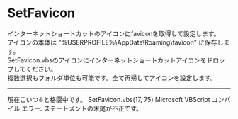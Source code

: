 # SetFavicon
インターネットショートカットのアイコンにfaviconを取得して設定します。<br>
アイコンの本体は "%USERPROFILE%\AppData\Roaming\favicon" に保存します。<br>
SetFavicon.vbsのアイコンにインターネットショートカットアイコンをドロップしてください。<br>
複数選択もフォルダ単位も可能です。全て再帰してアイコンを設定します。<br>

----

現在こいつ↓と格闘中です。
SetFavicon.vbs(17, 75) Microsoft VBScript コンパイル エラー: ステートメントの末尾が不正です。
